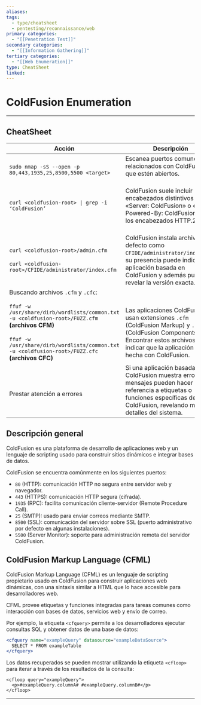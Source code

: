 ```yaml
---
aliases:
tags:
  - type/cheatsheet
  - pentesting/reconnaissance/web
primary categories:
  - "[[Penetration Test]]"
secondary categories:
  - "[[Information Gathering]]"
tertiary categories:
  - "[[Web Enumeration]]"
type: CheatSheet
linked:
---
```

# ColdFusion Enumeration

***

## CheatSheet

| Acción                                                                                                                                                                                                                                           | Descripción                                                                                                                                                                                           |
| ------------------------------------------------------------------------------------------------------------------------------------------------------------------------------------------------------------------------------------------------ | ----------------------------------------------------------------------------------------------------------------------------------------------------------------------------------------------------- |
| `sudo nmap -sS --open -p 80,443,1935,25,8500,5500 <target>`                                                                                                                                                                                      | Escanea puertos comunes relacionados con ColdFusion que estén abiertos.<br><br>                                                                                                                       |
| `curl <coldfusion-root> \| grep -i ‘ColdFusion’`                                                                                                                                                                                                 | ColdFusion suele incluir encabezados distintivos como «Server: ColdFusion» o «X-Powered-By: ColdFusion» en los encabezados HTTP.2                                                                     |
| <br>`curl <coldfusion-root>/admin.cfm`<br><br>`curl <coldfusion-root>/CFIDE/administrator/index.cfm`                                                                                                                                             | <br>ColdFusion instala archivos por defecto como `CFIDE/administrator/index.cfm`; su presencia puede indicar una aplicación basada en ColdFusion y además pueden revelar la versión exacta.<br>       |
| Buscando archivos `.cfm` y `.cfc`:<br><br>`ffuf -w /usr/share/dirb/wordlists/common.txt -u <coldfusion-root>/FUZZ.cfm` **(archivos CFM)**<br><br>`ffuf -w /usr/share/dirb/wordlists/common.txt -u <coldfusion-root>/FUZZ.cfc` **(archivos CFC)** | <br><br>Las aplicaciones ColdFusion usan extensiones `.cfm` (ColdFusion Markup) y `.cfc` (ColdFusion Components). Encontrar estos archivos puede indicar que la aplicación está hecha con ColdFusion. |
| <br>Prestar atención a errores                                                                                                                                                                                                                   | Si una aplicación basada en ColdFusion muestra errores, los mensajes pueden hacer referencia a etiquetas o funciones específicas de ColdFusion, revelando más detalles del sistema.                   |

## Descripción general

ColdFusion es una plataforma de desarrollo de aplicaciones web y un lenguaje de scripting usado para construir sitios dinámicos e integrar bases de datos.

ColdFusion se encuentra comúnmente en los siguientes puertos:

- `80` (HTTP): comunicación HTTP no segura entre servidor web y navegador.
- `443` (HTTPS): comunicación HTTP segura (cifrada).
- `1935` (RPC): facilita comunicación cliente-servidor (Remote Procedure Call).
- `25` (SMTP): usado para enviar correos mediante SMTP.
- `8500` (SSL): comunicación del servidor sobre SSL (puerto administrativo por defecto en algunas instalaciones).
- `5500` (Server Monitor): soporte para administración remota del servidor ColdFusion.

## ColdFusion Markup Language (CFML)

ColdFusion Markup Language (CFML) es un lenguaje de scripting propietario usado en ColdFusion para construir aplicaciones web dinámicas, con una sintaxis similar a HTML que lo hace accesible para desarrolladores web.

CFML provee etiquetas y funciones integradas para tareas comunes como interacción con bases de datos, servicios web y envío de correo.

Por ejemplo, la etiqueta `<cfquery>` permite a los desarrolladores ejecutar consultas SQL y obtener datos de una base de datos:
```cfml
<cfquery name="exampleQuery" datasource="exampleDataSource">
  SELECT * FROM exampleTable
</cfquery>
```

Los datos recuperados se pueden mostrar utilizando la etiqueta `<cfloop>` para iterar a través de los resultados de la consulta:
```
<cfloop query="exampleQuery">
  <p>#exampleQuery.columnA# #exampleQuery.columnB#</p>
</cfloop>
```

---

